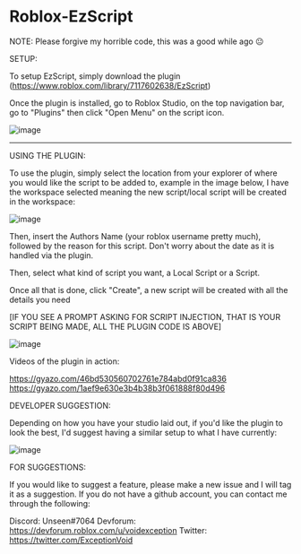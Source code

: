 # Roblox-EzScript

NOTE: Please forgive my horrible code, this was a good while ago 😐

SETUP:

To setup EzScript, simply download the plugin (https://www.roblox.com/library/7117602638/EzScript)

Once the plugin is installed, go to Roblox Studio, on the top navigation bar, go to "Plugins" then click "Open Menu" on the script icon.

![image](https://user-images.githubusercontent.com/70583179/126090993-bf588104-12c7-4a18-83cc-036cd2a7b82a.png)


--------

USING THE PLUGIN:

To use the plugin, simply select the location from your explorer of where you would like the script to be added to, example in the image below, I have the workspace selected
meaning the new script/local script will be created in the workspace:

![image](https://user-images.githubusercontent.com/70583179/126091042-5e71228a-2d3c-4d5d-bc98-098a988673cf.png)


Then, insert the Authors Name (your roblox username pretty much), followed by the reason for this script. Don't worry about the date as it is handled via the plugin.

Then, select what kind of script you want, a Local Script or a Script. 

Once all that is done, click "Create", a new script will be created with all the details you need

[IF YOU SEE A PROMPT ASKING FOR SCRIPT INJECTION, THAT IS YOUR SCRIPT BEING MADE, ALL THE PLUGIN CODE IS ABOVE]

![image](https://user-images.githubusercontent.com/70583179/126091222-9f13a2de-dc77-4d5b-8508-4e54a97d69e2.png)

Videos of the plugin in action:

https://gyazo.com/46bd530560702761e784abd0f91ca836
https://gyazo.com/1aef9e630e3b4b38b3f061888f80d496

DEVELOPER SUGGESTION:

Depending on how you have your studio laid out, if you'd like the plugin to look the best, I'd suggest having a similar setup to what I have currently:

![image](https://user-images.githubusercontent.com/70583179/126091290-35fbef30-9c7f-4fb4-b9e8-b6021a36d4a3.png)

FOR SUGGESTIONS:

If you would like to suggest a feature, please make a new issue and I will tag it as a suggestion. If you do not have a github account,
you can contact me through the following:

Discord: Unseen#7064
Devforum: https://devforum.roblox.com/u/voidexception
Twitter: https://twitter.com/ExceptionVoid
